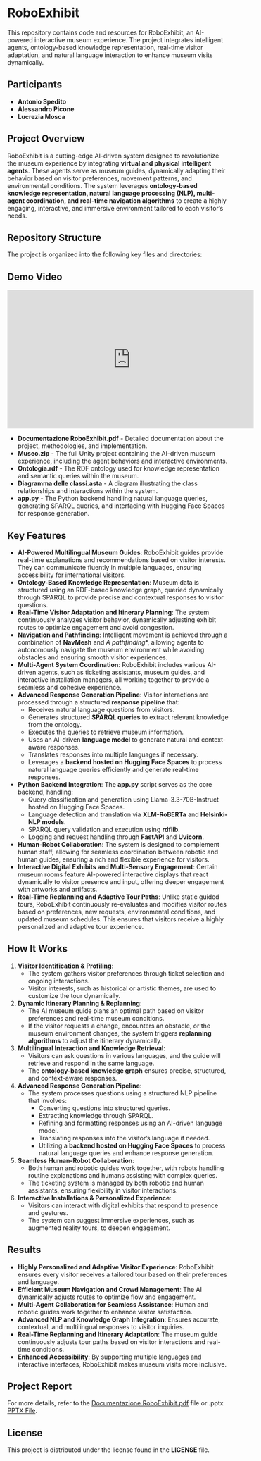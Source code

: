 # RoboExhibit

This repository contains code and resources for RoboExhibit, an AI-powered interactive museum experience. The project integrates intelligent agents, ontology-based knowledge representation, real-time visitor adaptation, and natural language interaction to enhance museum visits dynamically.

## Participants
- **Antonio Spedito**
- **Alessandro Picone**
- **Lucrezia Mosca**

## Project Overview
RoboExhibit is a cutting-edge AI-driven system designed to revolutionize the museum experience by integrating **virtual and physical intelligent agents**. These agents serve as museum guides, dynamically adapting their behavior based on visitor preferences, movement patterns, and environmental conditions. The system leverages **ontology-based knowledge representation, natural language processing (NLP), multi-agent coordination, and real-time navigation algorithms** to create a highly engaging, interactive, and immersive environment tailored to each visitor’s needs.

## Repository Structure
The project is organized into the following key files and directories:
## Demo Video
<iframe width="560" height="315" src="https://www.youtube.com/embed/Yx5UH_NVQaA" frameborder="0" allowfullscreen></iframe>

- **Documentazione RoboExhibit.pdf** - Detailed documentation about the project, methodologies, and implementation.
- **Museo.zip** - The full Unity project containing the AI-driven museum experience, including the agent behaviors and interactive environments.
- **Ontologia.rdf** - The RDF ontology used for knowledge representation and semantic queries within the museum.
- **Diagramma delle classi.asta** - A diagram illustrating the class relationships and interactions within the system.
- **app.py** - The Python backend handling natural language queries, generating SPARQL queries, and interfacing with Hugging Face Spaces for response generation.

## Key Features
- **AI-Powered Multilingual Museum Guides**: RoboExhibit guides provide real-time explanations and recommendations based on visitor interests. They can communicate fluently in multiple languages, ensuring accessibility for international visitors.
- **Ontology-Based Knowledge Representation**: Museum data is structured using an RDF-based knowledge graph, queried dynamically through SPARQL to provide precise and contextual responses to visitor questions.
- **Real-Time Visitor Adaptation and Itinerary Planning**: The system continuously analyzes visitor behavior, dynamically adjusting exhibit routes to optimize engagement and avoid congestion.
- **Navigation and Pathfinding**: Intelligent movement is achieved through a combination of **NavMesh** and **A* pathfinding**, allowing agents to autonomously navigate the museum environment while avoiding obstacles and ensuring smooth visitor experiences.
- **Multi-Agent System Coordination**: RoboExhibit includes various AI-driven agents, such as ticketing assistants, museum guides, and interactive installation managers, all working together to provide a seamless and cohesive experience.
- **Advanced Response Generation Pipeline**: Visitor interactions are processed through a structured **response pipeline** that:
  - Receives natural language questions from visitors.
  - Generates structured **SPARQL queries** to extract relevant knowledge from the ontology.
  - Executes the queries to retrieve museum information.
  - Uses an AI-driven **language model** to generate natural and context-aware responses.
  - Translates responses into multiple languages if necessary.
  - Leverages a **backend hosted on Hugging Face Spaces** to process natural language queries efficiently and generate real-time responses.
- **Python Backend Integration**: The **app.py** script serves as the core backend, handling:
  - Query classification and generation using Llama-3.3-70B-Instruct hosted on Hugging Face Spaces.
  - Language detection and translation via **XLM-RoBERTa** and **Helsinki-NLP models**.
  - SPARQL query validation and execution using **rdflib**.
  - Logging and request handling through **FastAPI** and **Uvicorn**.
- **Human-Robot Collaboration**: The system is designed to complement human staff, allowing for seamless coordination between robotic and human guides, ensuring a rich and flexible experience for visitors.
- **Interactive Digital Exhibits and Multi-Sensory Engagement**: Certain museum rooms feature AI-powered interactive displays that react dynamically to visitor presence and input, offering deeper engagement with artworks and artifacts.
- **Real-Time Replanning and Adaptive Tour Paths**: Unlike static guided tours, RoboExhibit continuously re-evaluates and modifies visitor routes based on preferences, new requests, environmental conditions, and updated museum schedules. This ensures that visitors receive a highly personalized and adaptive tour experience.

## How It Works
1. **Visitor Identification & Profiling**:
   - The system gathers visitor preferences through ticket selection and ongoing interactions.
   - Visitor interests, such as historical or artistic themes, are used to customize the tour dynamically.
2. **Dynamic Itinerary Planning & Replanning**:
   - The AI museum guide plans an optimal path based on visitor preferences and real-time museum conditions.
   - If the visitor requests a change, encounters an obstacle, or the museum environment changes, the system triggers **replanning algorithms** to adjust the itinerary dynamically.
3. **Multilingual Interaction and Knowledge Retrieval**:
   - Visitors can ask questions in various languages, and the guide will retrieve and respond in the same language.
   - The **ontology-based knowledge graph** ensures precise, structured, and context-aware responses.
4. **Advanced Response Generation Pipeline**:
   - The system processes questions using a structured NLP pipeline that involves:
     - Converting questions into structured queries.
     - Extracting knowledge through SPARQL.
     - Refining and formatting responses using an AI-driven language model.
     - Translating responses into the visitor’s language if needed.
     - Utilizing a **backend hosted on Hugging Face Spaces** to process natural language queries and enhance response generation.
5. **Seamless Human-Robot Collaboration**:
   - Both human and robotic guides work together, with robots handling routine explanations and humans assisting with complex queries.
   - The ticketing system is managed by both robotic and human assistants, ensuring flexibility in visitor interactions.
6. **Interactive Installations & Personalized Experience**:
   - Visitors can interact with digital exhibits that respond to presence and gestures.
   - The system can suggest immersive experiences, such as augmented reality tours, to deepen engagement.

## Results
- **Highly Personalized and Adaptive Visitor Experience**: RoboExhibit ensures every visitor receives a tailored tour based on their preferences and language.
- **Efficient Museum Navigation and Crowd Management**: The AI dynamically adjusts routes to optimize flow and engagement.
- **Multi-Agent Collaboration for Seamless Assistance**: Human and robotic guides work together to enhance visitor satisfaction.
- **Advanced NLP and Knowledge Graph Integration**: Ensures accurate, contextual, and multilingual responses to visitor inquiries.
- **Real-Time Replanning and Itinerary Adaptation**: The museum guide continuously adjusts tour paths based on visitor interactions and real-time conditions.
- **Enhanced Accessibility**: By supporting multiple languages and interactive interfaces, RoboExhibit makes museum visits more inclusive.

## Project Report
For more details, refer to the [Documentazione RoboExhibit.pdf](Documentazione%20RoboExhibit.pdf) file or .pptx [PPTX File](Progetto%20RoboticaIA2.pptx).

## License
This project is distributed under the license found in the **LICENSE** file.

